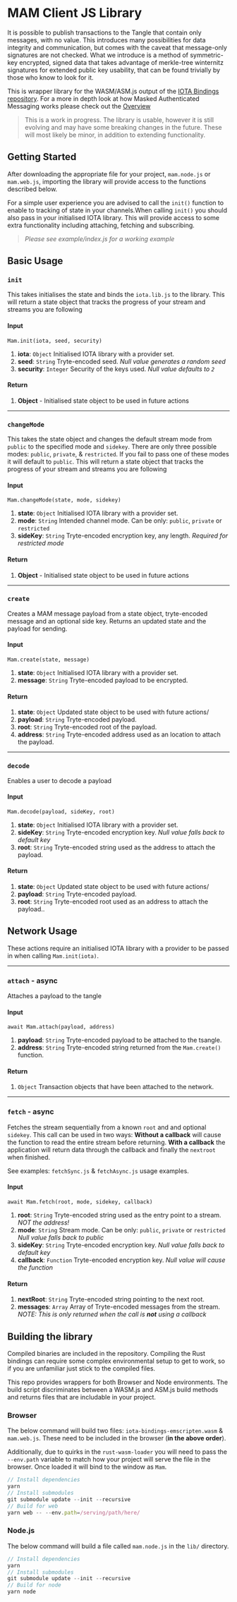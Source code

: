 # MAM Client JS Library

It is possible to publish transactions to the Tangle that contain only messages, with no value. This introduces many possibilities for data integrity and communication, but comes with the caveat that message-only signatures are not checked. What we introduce is a method of symmetric-key encrypted, signed data that takes advantage of merkle-tree winternitz signatures for extended public key usability, that can be found trivially by those who know to look for it.

This is wrapper library for the WASM/ASM.js output of the [IOTA Bindings repository](https://github.com/iotaledger/iota-bindings). For a more in depth look at how Masked Authenticated Messaging works please check out the [Overview](https://github.com/l3wi/mam.client.js/blob/master/docs/overview.md)

> This is a work in progress. The library is usable, however it is still evolving and may have some breaking changes in the future. These will most likely be minor, in addition to extending functionality.

## Getting Started

After downloading the appropriate file for your project, `mam.node.js` or `mam.web.js`, importing the library will provide access to the functions described below. 

For a simple user experience you are advised to call the `init()` function to enable to tracking of state in your channels.When calling `init()` you should also pass in your initialised IOTA library.  This will provide access to some extra functionality including attaching, fetching and subscribing.

> *Please see example/index.js for a working example*

## Basic Usage

### `init`

This takes initialises the state and binds the `iota.lib.js` to the library. This will return a state object that tracks the progress of your stream and streams you are following

#### Input

```
Mam.init(iota, seed, security)
```

1. **iota**: `Object` Initialised IOTA library with a provider set.
2. **seed**: `String` Tryte-encoded seed. *Null value generates a random seed*
3. **security**: `Integer` Security of the keys used. *Null value defaults to `2`*

#### Return

1. **Object** - Initialised state object to be used in future actions

------

### `changeMode`

This takes the state object and changes the default stream mode from `public` to the specified mode and `sidekey`. There are only three possible modes: `public`, `private`, & `restricted`. If you fail to pass one of these modes it will default to `public`. This will return a state object that tracks the progress of your stream and streams you are following

#### Input

```
Mam.changeMode(state, mode, sidekey)
```

1. **state**: `Object` Initialised IOTA library with a provider set.
2. **mode**: `String` Intended channel mode. Can be only: `public`, `private` or `restricted`
3. **sideKey**: `String` Tryte-encoded encryption key, any length. *Required for restricted mode*

#### Return

1. **Object** - Initialised state object to be used in future actions

------

### `create`

Creates a MAM message payload from a state object, tryte-encoded message and an optional side key. Returns an updated state and the payload for sending. 

#### Input

```
Mam.create(state, message)
```

1. **state**: `Object` Initialised IOTA library with a provider set.
2. **message**: `String` Tryte-encoded payload to be encrypted.

#### Return

1. **state**: `Object` Updated state object to be used with future actions/
2. **payload**: `String` Tryte-encoded payload.
3. **root**: `String` Tryte-encoded root of the payload.
4. **address**: `String` Tryte-encoded address used as an location to attach the payload.

------

### `decode`

Enables a user to decode a payload

#### Input

```
Mam.decode(payload, sideKey, root)
```

1. **state**: `Object` Initialised IOTA library with a provider set.
2. **sideKey**: `String` Tryte-encoded encryption key. *Null value falls back to default key*
3. **root**: `String` Tryte-encoded string used as the address to attach the payload.

#### Return

1. **state**: `Object` Updated state object to be used with future actions/
2. **payload**: `String` Tryte-encoded payload.
3. **root**: `String` Tryte-encoded root used as an address to attach the payload..


## Network Usage

These actions require an initialised IOTA library with a provider to be passed in when calling `Mam.init(iota)`.

------

### `attach` - async

Attaches a payload to the tangle 

#### Input

```
await Mam.attach(payload, address)
```

1. **payload**: `String` Tryte-encoded payload to be attached to the tsangle.
2. **address**: `String` Tryte-encoded string returned from the `Mam.create()` function.

#### Return

1. `Object` Transaction objects that have been attached to the network.

------

### `fetch` - async

Fetches the stream sequentially from a known `root` and and optional `sidekey`. This call can be used in two ways: **Without a callback** will cause the function to read the entire stream before returning. **With a callback** the application will return data through the callback and finally the `nextroot` when finished.

See examples: `fetchSync.js` & `fetchAsync.js` usage examples. 

#### Input

```
await Mam.fetch(root, mode, sidekey, callback)
```

1. **root**: `String` Tryte-encoded string used as the entry point to a stream. *NOT the address!*
2. **mode**: `String` Stream mode. Can be only: `public`, `private` or `restricted` *Null value falls back to public*
3. **sideKey**: `String` Tryte-encoded encryption key. *Null value falls back to default key*
4. **callback**: `Function` Tryte-encoded encryption key. *Null value will cause the function*

#### Return

1. **nextRoot**: `String` Tryte-encoded string pointing to the next root.
2. **messages**: `Array` Array of Tryte-encoded messages from the stream. *NOTE: This is only returned when the call is **not** using a callback*

## Building the library

Compiled binaries are included in the repository. Compiling the Rust bindings can require some complex environmental setup to get to work, so if you are unfamiliar just stick to the compiled files. 

This repo provides wrappers for both Browser and Node environments. The build script discriminates between a WASM.js and ASM.js build methods and returns files that are includable in your project.

### Browser

The below command will build two files: `iota-bindings-emscripten.wasm` & `mam.web.js`. These need to be included in the browser (**in the above order**). 

Additionally, due to quirks in the `rust-wasm-loader` you will need to pass the `--env.path` variable to match how your project will serve the file in the browser. Once loaded it will bind to the window as `Mam`.

```javascript
// Install dependencies
yarn
// Install submodules
git submodule update --init --recursive
// Build for web
yarn web -- --env.path=/serving/path/here/     
```

### Node.js

The below command will build a file called `mam.node.js` in the `lib/` directory.

```javascript
// Install dependencies
yarn
// Install submodules
git submodule update --init --recursive
// Build for node
yarn node
```



